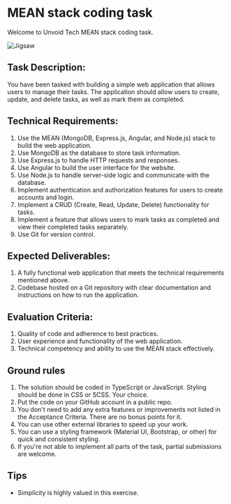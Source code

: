 # MEAN stack coding task
Welcome to Unvoid Tech MEAN stack coding task.

![Jigsaw](https://i.ibb.co/4FpK1zB/Screenshot-20230205-104711.png)


## Task Description:
You have been tasked with building a simple web application that allows users to manage their tasks. The application should allow users to create, update, and delete tasks, as well as mark them as completed.

## Technical Requirements:
1. Use the MEAN (MongoDB, Express.js, Angular, and Node.js) stack to build the web application.
2. Use MongoDB as the database to store task information.
3. Use Express.js to handle HTTP requests and responses.
4. Use Angular to build the user interface for the website.
5. Use Node.js to handle server-side logic and communicate with the database.
6. Implement authentication and authorization features for users to create accounts and login.
7. Implement a CRUD (Create, Read, Update, Delete) functionality for tasks.
8. Implement a feature that allows users to mark tasks as completed and view their completed tasks separately.
9. Use Git for version control.

## Expected Deliverables:
1. A fully functional web application that meets the technical requirements mentioned above.
2. Codebase hosted on a Git repository with clear documentation and instructions on how to run the application.

## Evaluation Criteria:
1. Quality of code and adherence to best practices.
2. User experience and functionality of the web application.
3. Technical competency and ability to use the MEAN stack effectively.

## Ground rules
1. The solution should be coded in TypeScript or JavaScript. Styling should be done in CSS or SCSS. Your choice.
2. Put the code on your GitHub account in a public repo.
3. You don't need to add any extra features or improvements not listed in the Acceptance Criteria. There are no bonus points for it.
4. You can use other external libraries to speed up your work.
5. You can use a styling framework (Material UI, Bootstrap, or other) for quick and consistent styling.
6. If you're not able to implement all parts of the task, partial submissions are welcome.

## Tips
* Simplicity is highly valued in this exercise.
